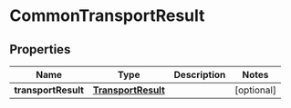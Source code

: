 
# CommonTransportResult

## Properties
Name | Type | Description | Notes
------------ | ------------- | ------------- | -------------
**transportResult** | [**TransportResult**](TransportResult.md) |  |  [optional]



